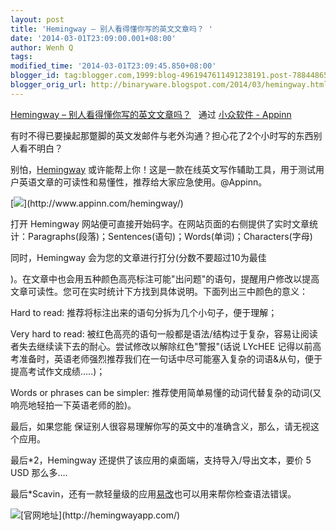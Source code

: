 ```yaml
---
layout: post
title: 'Hemingway – 别人看得懂你写的英文文章吗？ '
date: '2014-03-01T23:09:00.001+08:00'
author: Wenh Q
tags:
modified_time: '2014-03-01T23:09:45.850+08:00'
blogger_id: tag:blogger.com,1999:blog-4961947611491238191.post-7884486557639279572
blogger_orig_url: http://binaryware.blogspot.com/2014/03/hemingway.html
---
```


[Hemingway –
别人看得懂你写的英文文章吗？](http://www.appinn.com/hemingway/)   通过
[小众软件 - Appinn](http://www.appinn.com/)


有时不得已要操起那蹩脚的英文发邮件与老外沟通？担心花了2个小时写的东西别人看不明白？

别怕，[Hemingway](http://www.appinn.com/hemingway/)
或许能帮上你！这是一款在线英文写作辅助工具，用于测试用户英语文章的可读性和易懂性，推荐给大家应急使用。@Appinn。

[![](https://images-blogger-opensocial.googleusercontent.com/gadgets/proxy?url=http%3A%2F%2Fimg3.appinn.com%2Fimages%2F201402%2F20140228143529-02-28-2014.png%2Fo&container=blogger&gadget=a&rewriteMime=image%2F*)](http://www.appinn.com/hemingway/)

打开 Hemingway
网站便可直接开始码字。在网站页面的右侧提供了实时文章统计：Paragraphs(段落)；Sentences(语句)；Words(单词)；Characters(字母)

同时，Hemingway 会为您的文章进行打分(分数不要超过10为最佳



)。在文章中也会用五种颜色高亮标注可能"出问题"的语句，提醒用户修改以提高文章可读性。您可在实时统计下方找到具体说明。下面列出三中颜色的意义：


Hard to read: 推荐将标注出来的语句分拆为几个小句子，便于理解；


Very hard to read:
被红色高亮的语句一般都是语法/结构过于复杂，容易让阅读者失去继续读下去的耐心。尝试修改以解除红色"警报"(话说
LYcHEE
记得以前高考准备时，英语老师强烈推荐我们在一句话中尽可能塞入复杂的词语&从句，便于提高考试作文成绩…..)；


Words or phrases can be simpler:
推荐使用简单易懂的动词代替复杂的动词(又响亮地轻拍一下英语老师的脸)。

最后，如果您能
保证别人很容易理解你写的英文中的准确含义，那么，请无视这个应用。

最后*2，Hemingway 还提供了该应用的桌面端，支持导入/导出文本，要价 5 USD
那么多….

最后*Scavin，还有一款轻量级的应用[易改](http://www.appinn.com/1gai/)也可以用来帮你检查语法错误。

![](https://images-blogger-opensocial.googleusercontent.com/gadgets/proxy?url=http%3A%2F%2Fimg3.appinn.com%2Fwp-content%2Fdown.gif&container=blogger&gadget=a&rewriteMime=image%2F*)[官网地址](http://hemingwayapp.com/)
